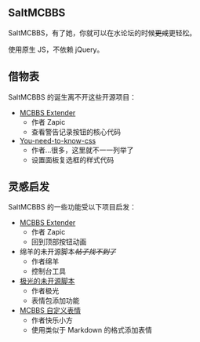 ## SaltMCBBS

SaltMCBBS，有了她，你就可以在水论坛的时候~~更咸~~更轻松。

使用原生 JS，不依赖 jQuery。

## 借物表

SaltMCBBS 的诞生离不开这些开源项目：

-   [MCBBS Extender](https://github.com/Proj-MExt)
    -   作者 Zapic
    -   查看警告记录按钮的核心代码
-   [You-need-to-know-css](https://github.com/l-hammer/You-need-to-know-css)
    -   作者...很多，这里就不一一列举了
    -   设置面板复选框的样式代码

## 灵感启发

SaltMCBBS 的一些功能受以下项目启发：

-   [MCBBS Extender](https://github.com/Proj-MExt)
    -   作者 Zapic
    -   回到顶部按钮动画
-   绵羊的未开源脚本<del>_帖子找不到了_</del>
    -   作者绵羊
    -   控制台工具
-   [极光的未开源脚本](https://www.mcbbs.net/thread-1155464-1-1.html)
    -   作者极光
    -   表情包添加功能
-   [MCBBS 自定义表情](https://www.mcbbs.net/thread-969151-1-1.html)
    -   作者快乐小方
    -   使用类似于 Markdown 的格式添加表情
